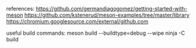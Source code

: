 


references:
https://github.com/germandiagogomez/getting-started-with-meson
https://github.com/kstenerud/meson-examples/tree/master/library
https://chromium.googlesource.com/external/github.com

useful build commands:
meson build  --buildtype=debug --wipe
ninja -C build